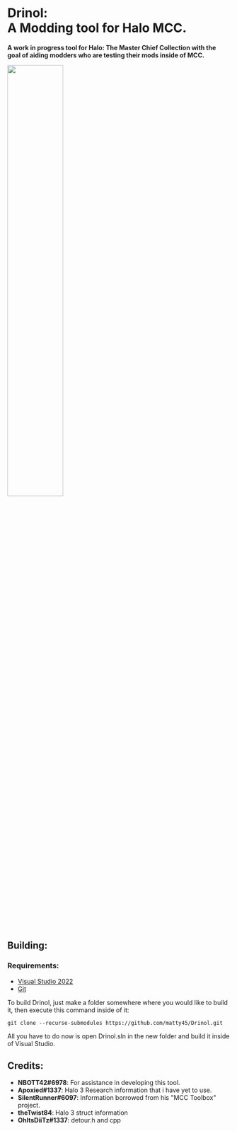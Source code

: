 #  Drinol: <br/> A Modding tool for Halo MCC.

**A work in progress tool for Halo: The Master Chief Collection with the goal of aiding modders who are testing their mods inside of MCC.**

<img src="https://i.imgur.com/BYtmRAJ.jpeg" width=50%>

  
## Building:

### Requirements:
 - [Visual Studio 2022](https://visualstudio.microsoft.com/vs/community/)
 -  [Git](https://git-scm.com/)

To build Drinol, just make a folder somewhere where you would like to build it, then execute this command inside of it:

```console
git clone --recurse-submodules https://github.com/matty45/Drinol.git
```
All you have to do now is open Drinol.sln in the new folder and build it inside of Visual Studio.

  ## Credits:
 - **NBOTT42#6978**: For assistance in developing this tool.
 - **Apoxied#1337**: Halo 3 Research information that i have yet to use.
 - **SilentRunner#6097**: Information borrowed from his "MCC Toolbox"
   project.
 - **theTwist84**: Halo 3 struct information
 - **OhItsDiiTz#1337**: detour.h and cpp
 